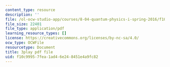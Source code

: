 ```yaml
---
content_type: resource
description: ''
file: /ol-ocw-studio-app/courses/8-04-quantum-physics-i-spring-2016/f10c99957fea1ad46e248451e4a9fc82_CR-eOhdxbes.pdf
file_size: 22401
file_type: application/pdf
learning_resource_types: []
license: https://creativecommons.org/licenses/by-nc-sa/4.0/
ocw_type: OCWFile
resourcetype: Document
title: 3play pdf file
uid: f10c9995-7fea-1ad4-6e24-8451e4a9fc82
---
```

